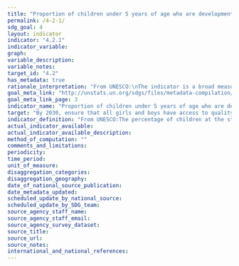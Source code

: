 ```yaml
---
title: "Proportion of children under 5 years of age who are developmentally on track in health, learning and psychosocial well-being, by sex"
permalink: /4-2-1/
sdg_goal: 4
layout: indicator
indicator: "4.2.1"
indicator_variable: 
graph: 
variable_description: 
variable_notes: 
target_id: "4.2"
has_metadata: true
rationale_interpretation: "From UNESCO:\nThe indicator is a broad measure of children's development and their preparedness to begin school. Available data for global tracking is presently collected from individual-level data reported by care-givers or teachers, which is then used to calculate an indicator that represents a composite measure across a range of agreed characteristics in the areas of health, learning and psychosocial well-being.\n\nFrom UNICEF: \nEarly childhood development sets the stage for life-long thriving. Investing in ECD is one of the most critical and cost-effective ways to improve adult health, education and productivity. ECD is equity from the start and provides a good indication of national development and efforts to improve ECD can bring about human, social and economic improvements for both individuals and societies."
goal_meta_link: "http://unstats.un.org/sdgs/files/metadata-compilation/Metadata-Goal-4.pdf"
goal_meta_link_page: 3
indicator_name: "Proportion of children under 5 years of age who are developmentally on track in health, learning and psychosocial well-being, by sex"
target: "By 2030, ensure that all girls and boys have access to quality early childhood development, care and pre-primary education so that they are ready for primary education."
indicator_definition: "From UNESCO:The percentage of children at the start of primary school, typically age 6 years in many countries, who demonstrate age-appropriate health, learning and psychosocial well-being and possess the necessary competencies and knowledge required for learning in the early primary grades. The age at which children start primary school varies across countries. This means that the indicator may broadly reflect children's development between about five and seven years of age.From UNICEF: This indicator provides the proportion of children under the age of five who are developmentally on track in health, learning and psychosocial well-being. It is calculated by dividing the number of children under the age of five who are developmentally on track in health, learning and psychosocial well-being by the total number of children under the age of five in the population."
actual_indicator_available: 
actual_indicator_available_description: 
method_of_computation: ""
comments_and_limitations: 
periodicity: 
time_period: 
unit_of_measure: 
disaggregation_categories: 
disaggregation_geography: 
date_of_national_source_publication: 
date_metadata_updated: 
scheduled_update_by_national_source: 
scheduled_update_by_SDG_team: 
source_agency_staff_name: 
source_agency_staff_email: 
source_agency_survey_dataset: 
source_title: 
source_url: 
source_notes: 
international_and_national_references: 
---
```


